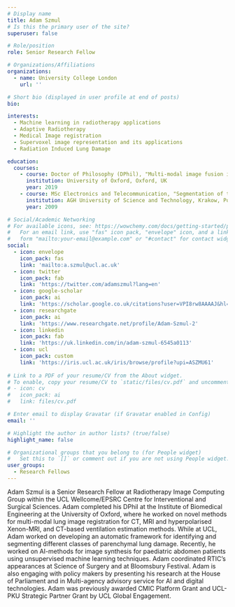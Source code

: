```yaml
---
# Display name
title: Adam Szmul
# Is this the primary user of the site?
superuser: false

# Role/position
role: Senior Research Fellow

# Organizations/Affiliations
organizations:
  - name: University College London
    url: ''

# Short bio (displayed in user profile at end of posts)
bio: 

interests:
  - Machine learning in radiotherapy applications
  - Adaptive Radiotherapy
  - Medical Image registration
  - Supervoxel image representation and its applications
  - Radiation Induced Lung Damage

education:
  courses:
    - course: Doctor of Philosophy (DPhil), "Multi-modal image fusion in lung cancer application"
      institution: University of Oxford, Oxford, UK
      year: 2019
    - course: MSc Electronics and Telecommunication, "Segmentation of tomographic medical data for diagnosis and radiotherapy of prostate cancer changes"
      institution: AGH University of Science and Technology, Krakow, Poland
      year: 2009

# Social/Academic Networking
# For available icons, see: https://wowchemy.com/docs/getting-started/page-builder/#icons
#   For an email link, use "fas" icon pack, "envelope" icon, and a link in the
#   form "mailto:your-email@example.com" or "#contact" for contact widget.
social:
  - icon: envelope
    icon_pack: fas
    link: 'mailto:a.szmul@ucl.ac.uk'
  - icon: twitter
    icon_pack: fab
    link: 'https://twitter.com/adamszmul?lang=en'
  - icon: google-scholar
    icon_pack: ai
    link: 'https://scholar.google.co.uk/citations?user=VPI8rw8AAAAJ&hl=en'
  - icon: researchgate
    icon_pack: ai
    link: 'https://www.researchgate.net/profile/Adam-Szmul-2'
  - icon: linkedin
    icon_pack: fab
    link: 'https://uk.linkedin.com/in/adam-szmul-6545a0113'
  - icon: ucl
    icon_pack: custom
    link: 'https://iris.ucl.ac.uk/iris/browse/profile?upi=ASZMU61'
    
# Link to a PDF of your resume/CV from the About widget.
# To enable, copy your resume/CV to `static/files/cv.pdf` and uncomment the lines below.
# - icon: cv
#   icon_pack: ai
#   link: files/cv.pdf

# Enter email to display Gravatar (if Gravatar enabled in Config)
email: ''

# Highlight the author in author lists? (true/false)
highlight_name: false

# Organizational groups that you belong to (for People widget)
#   Set this to `[]` or comment out if you are not using People widget.
user_groups:
  - Research Fellows
---
```


Adam Szmul is a Senior Research Fellow at Radiotherapy Image Computing Group within the UCL Wellcome/EPSRC Centre for Interventional and Surgical Sciences. Adam completed his DPhil at the Institute of Biomedical Engineering at the University of Oxford, where he worked on novel methods for multi-modal lung image registration for CT, MRI and hyperpolarised Xenon-MRI, and CT-based ventilation estimation methods. While at UCL, Adam worked on developing an automatic framework for identifying and segmenting different classes of parenchymal lung damage. Recently, he worked on AI-methods for image synthesis for paediatric abdomen patients using unsupervised machine learning techniques. Adam coordinated RTIC’s appearances at Science of Surgery and at Bloomsbury Festival. Adam is also engaging with policy makers by presenting his research at the House of Parliament and in Multi-agency advisory service for AI and digital technologies. Adam was previously awarded CMIC Platform Grant and UCL-PKU Strategic Partner Grant by UCL Global Engagement.
